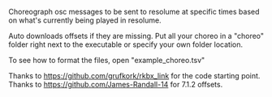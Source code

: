 Choreograph osc messages to be sent to resolume at specific times based on what's currently being played in resolume. 

Auto downloads offsets if they are missing. 
Put all your choreo in a "choreo" folder right next to the executable or specify your own folder location. 

To see how to format the files, open "example_choreo.tsv"

Thanks to https://github.com/grufkork/rkbx_link for the code starting point.
Thanks to https://github.com/James-Randall-14 for 7.1.2 offsets.